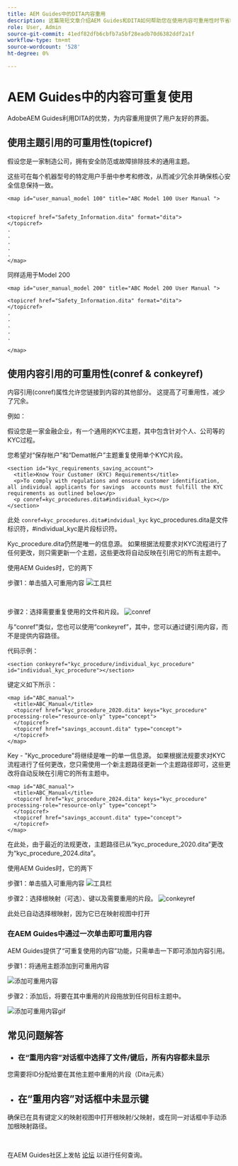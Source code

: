 ```yaml
---
title: AEM Guides中的DITA内容重用
description: 这篇简短文章介绍AEM Guides和DITA如何帮助您在使用内容可重用性时节省时间和精力
role: User, Admin
source-git-commit: 41edf82dfb6cbfb7a5bf28eadb70d6382ddf2a1f
workflow-type: tm+mt
source-wordcount: '528'
ht-degree: 0%

---
```


# AEM Guides中的内容可重复使用

AdobeAEM Guides利用DITA的优势，为内容重用提供了用户友好的界面。

## 使用主题引用的可重用性(topicref)



假设您是一家制造公司，拥有安全防范或故障排除技术的通用主题。

这些可在每个机器型号的特定用户手册中参考和修改，从而减少冗余并确保核心安全信息保持一致。

```
<map id="user_manual_model 100" title="ABC Model 100 User Manual ">


<topicref href="Safety_Information.dita" format="dita">
</topicref>
.
.
.
.
.
</map>
```


同样适用于Model 200

```
<map id="user_manual_model 200" title="ABC Model 200 User Manual ">

<topicref href="Safety_Information.dita" format="dita">
</topicref>
.
.
.
.
.
  
</map>
```

## 使用内容引用的可重用性(conref &amp; conkeyref)

内容引用(conref)属性允许您链接到内容的其他部分。 这提高了可重用性，减少了冗余。

例如：

假设您是一家金融企业，有一个通用的KYC主题，其中包含针对个人、公司等的KYC过程。

您希望对“保存帐户”和“Demat帐户”主题重复使用单个KYC片段。

```
<section id="kyc_requirements_saving_account">
  <title>Know Your Customer (KYC) Requirements</title>
  <p>To comply with regulations and ensure customer identification, all individual applicants for savings  accounts must fulfill the KYC requirements as outlined below</p>
  <p conref=kyc_procedures.dita#individual_kyc></p>
</section>
```

此处 `conref=kyc_procedures.dita#indvidual_kyc` kyc_procedures.dita是文件标识符，#individual_kyc是片段标识符。

Kyc_procedure.dita仍然是唯一的信息源。 如果根据法规要求对KYC流程进行了任何更改，则只需更新一个主题，这些更改将自动反映在引用它的所有主题中。

使用AEM Guides时，它的两下

步骤1：单击插入可重用内容
![工具栏](../../assets/publishing/content-reusability_image1.png)

<br>

步骤2：选择需要重复使用的文件和片段。
![conref](../../assets/publishing/content-reusability_image2.png)

与“conref”类似，您也可以使用“conkeyref”，其中，您可以通过键引用内容，而不是提供内容路径。

代码示例：

```
<section conkeyref="kyc_procedure/individual_kyc_procedure" id="individual_kyc_procedure"></section>
```

键定义如下所示：

```
<map id="ABC_manual">
  <title>ABC_Manual</title>
  <topicref href="kyc_procedure_2020.dita" keys="kyc_procedure" processing-role="resource-only" type="concept">
  </topicref>
  <topicref href="savings_account.dita" type="concept">
  </topicref>
</map>
```

Key - &quot;Kyc_procedure&quot;将继续是唯一的单一信息源。 如果根据法规要求对KYC流程进行了任何更改，您只需使用一个新主题路径更新一个主题路径即可，这些更改将自动反映在引用它的所有主题中。

```
<map id="ABC_manual">
  <title>ABC_Manual</title>
  <topicref href="kyc_procedure_2024.dita" keys="kyc_procedure" processing-role="resource-only" type="concept">
  </topicref>
  <topicref href="savings_account.dita" type="concept">
  </topicref>
</map>
```

在此处，由于最近的法规更改，主题路径已从“kyc_procedure_2020.dita”更改为“kyc_procedure_2024.dita”。

使用AEM Guides时，它的两下

步骤1：单击插入可重用内容
![工具栏](../../assets/publishing/content-reusability_image1.png)

步骤2：选择根映射（可选）、键以及需要重用的片段。
![conkeyref](../../assets/publishing/content-reusability_image3.png)

此处已自动选择根映射，因为它已在映射视图中打开


### 在AEM Guides中通过一次单击即可重用内容

AEM Guides提供了“可重复使用的内容”功能，只需单击一下即可添加内容引用。

步骤1：将通用主题添加到可重用内容

![添加可重用内容](../../assets/publishing/content-reusability_image4.png)

步骤2：添加后，将要在其中重用的片段拖放到任何目标主题中。

![添加可重用内容gif](../../assets/publishing/content-reusability_image5.gif)



## 常见问题解答

- ### 在“重用内容”对话框中选择了文件/键后，所有内容都未显示

您需要将ID分配给要在其他主题中重用的片段（Dita元素）

- ## 在“重用内容”对话框中未显示键

确保已在具有键定义的映射视图中打开根映射/父映射，或在同一对话框中手动添加根映射路径。


<br>


在AEM Guides社区上发帖 [论坛](https://experienceleaguecommunities.adobe.com/t5/experience-manager-guides/ct-p/aem-xml-documentation) 以进行任何查询。

